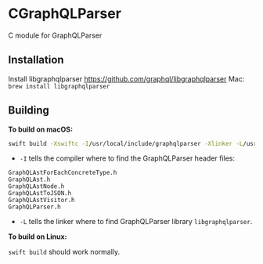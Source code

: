 # CGraphQLParser

C module for GraphQLParser

## Installation

Install libgraphqlparser https://github.com/graphql/libgraphqlparser
Mac: `brew install libgraphqlparser`

## Building

**To build on macOS:**

```sh
swift build -Xswiftc -I/usr/local/include/graphqlparser -Xlinker -L/usr/local/lib
```

- `-I` tells the compiler where to find the GraphQLParser header files:
```
GraphQLAstForEachConcreteType.h
GraphQLAst.h
GraphQLAstNode.h
GraphQLAstToJSON.h
GraphQLAstVisitor.h
GraphQLParser.h
```
- `-L` tells the linker where to find GraphQLParser library `libgraphqlparser`.

**To build on Linux:**

`swift build` should work normally.
